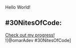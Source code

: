 Hello World!
## #30NitesOfCode:
  [Check out my progress!](https://www.codedex.io/@omarAdev/30-nites-of-code)  
  ![@omarAdev #30NitesOfCode]
